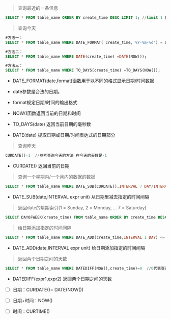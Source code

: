 > 查询最近的一条信息

```sql
SELECT * FROM table_name ORDER BY create_time DESC LIMIT 1; //limit 1 提高查询效率，避免全表扫描
```

> 查询今天

```sql
#方法一：
SELECT * FROM table_name WHERE DATE_FORMAT( create_time,'%Y-%m-%d') = DATE_FORMAT(NOW(), '%Y-%m-%d');

#方法二：
SELECT * FROM table_name WHERE DATE(create_time) =DATE(NOW());

#方法三：
SELECT * FROM table_name WHERE TO_DAYS(create_time) =TO_DAYS(NOW());
```

* DATE\_FORMAT\(date,format\)函数用于以不同的格式显示日期/时间数据

* date参数是合法的日期。
* format规定日期/时间的输出格式

* NOW\(\)函数返回当前的日期和时间
* TO\_DAYS\(date\)  返回当前日期的毫秒数
* DATE\(date\) 提取日期或日期/时间表达式的日期部分

> 查询昨天

```sql
CURDATE()-1  //参考查询今天的方法 在今天的天数是-1
```

* CURDATE\(\)  返回当前的日期

> 查询一个星期内/一个月内的数据的数据

```sql
SELECT * FROM table_name WHERE DATE_SUB(CURDATE(),INTERVAL 7 DAY/INTERVAL 1 MONTH) <=DATE(create_time) ORDER BY create_time DESC;
```

* DATE\_SUB\(date,INTERVAL expr unit\) 从日期里减去指定的时间间隔

> 返回date的星期索引\(1 = Sunday, 2 = Monday, ... 7 = Saturday\)

```sql
SELECT DAYOFWEEK(create_time) FROM table_name ORDER BY create_time DESC
```

> 给日期添加指定的时间间隔

```sql
SELECT * FROM table_name WHERE DATE_ADD(create_time,INTERVAL 1 DAY) <= DATE(NOW());
```

* DATE\_ADD\(date,INTERVAL expr unit\)  给日期添加指定的时间间隔

> 返回两个日期之间的天数

```sql
SELECT * FROM table_name WHERE DATEDIFF(NOW(),create_time)=0  //0代表查询的是当天,1 查询的就是昨天..
```

* DATEDIFF\(expr1,expr2\) 返回两个日期之间的天数

* [ ] 日期：CURDATE\(\)= DATE\(NOW\(\)\)

* [ ] 日期+时间：NOW\(\)

* [ ] 时间：CURTIME\(\)



